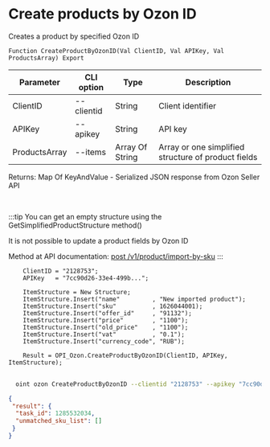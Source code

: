 ﻿---
sidebar_position: 6
---

# Create products by Ozon ID
 Creates a product by specified Ozon ID



`Function CreateProductByOzonID(Val ClientID, Val APIKey, Val ProductsArray) Export`

  | Parameter | CLI option | Type | Description |
  |-|-|-|-|
  | ClientID | --clientid | String | Client identifier |
  | APIKey | --apikey | String | API key |
  | ProductsArray | --items | Array Of String | Array or one simplified structure of product fields |

  
  Returns:  Map Of KeyAndValue - Serialized JSON response from Ozon Seller API

<br/>

:::tip
You can get an empty structure using the GetSimplifiedProductStructure method()

 It is not possible to update a product fields by Ozon ID

 Method at API documentation: [post /v1/product/import-by-sku](https://docs.ozon.ru/api/seller/#operation/ProductAPI_ImportProductsBySKU)
:::
<br/>


```bsl title="Code example"
    ClientID = "2128753";
    APIKey   = "7cc90d26-33e4-499b...";

    ItemStructure = New Structure;
    ItemStructure.Insert("name"         , "New imported product");
    ItemStructure.Insert("sku"          , 1626044001);
    ItemStructure.Insert("offer_id"     , "91132");
    ItemStructure.Insert("price"        , "1100");
    ItemStructure.Insert("old_price"    , "1100");
    ItemStructure.Insert("vat"          , "0.1");
    ItemStructure.Insert("currency_code", "RUB");

    Result = OPI_Ozon.CreateProductByOzonID(ClientID, APIKey, ItemStructure);
```



```sh title="CLI command example"
    
  oint ozon CreateProductByOzonID --clientid "2128753" --apikey "7cc90d26-33e4-499b..." --items %items%

```

```json title="Result"
{
 "result": {
  "task_id": 1285532034,
  "unmatched_sku_list": []
 }
}
```
